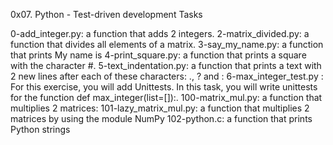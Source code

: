 0x07. Python - Test-driven development Tasks

0-add_integer.py:  a function that adds 2 integers.
2-matrix_divided.py: a function that divides all elements of a matrix.
3-say_my_name.py: a function that prints My name is <first name> <last name>
4-print_square.py: a function that prints a square with the character #.
5-text_indentation.py: a function that prints a text with 2 new lines after each of these characters: ., ? and :
6-max_integer_test.py : For this exercise, you will add Unittests. In this task, you will write unittests for the function def max_integer(list=[]):. 
100-matrix_mul.py: a function that multiplies 2 matrices:
101-lazy_matrix_mul.py:  a function that multiplies 2 matrices by using the module NumPy
102-python.c: a function that prints Python strings
